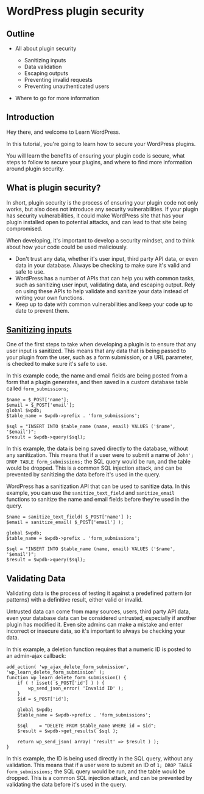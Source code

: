 # WordPress plugin security

## Outline

- All about plugin security
  -  Sanitizing inputs
  -  Data validation
  -  Escaping outputs
  -  Preventing invalid requests
  -  Preventing unauthenticated users

- Where to go for more information

## Introduction

Hey there, and welcome to Learn WordPress.

In this tutorial, you're going to learn how to secure your WordPress plugins.

You will learn the benefits of ensuring your plugin code is secure, what steps to follow to secure your plugins, and where to find more information around plugin security.

## What is plugin security?

In short, plugin security is the process of ensuring your plugin code not only works, but also does not introduce any security vulnerabilities. If your plugin has security vulnerabilities, it could make WordPress site that has your plugin installed open to potential attacks, and can lead to that site being compromised.

When developing, it's important to develop a security mindset, and to think about how your code could be used maliciously. 

- Don't trust any data, whether it's user input, third party API data, or even data in your database. Always be checking to make sure it's valid and safe to use.
- WordPress has a number of APIs that can help you with common tasks, such as sanitizing user input, validating data, and escaping output. Rely on using these APIs to help validate and sanitize your data instead of writing your own functions.
- Keep up to date with common vulnerabilities and keep your code up to date to prevent them.

## [Sanitizing inputs](https://developer.wordpress.org/apis/security/sanitizing/)

One of the first steps to take when developing a plugin is to ensure that any user input is sanitized. This means that any data that is being passed to your plugin from the user, such as a form submission, or a URL parameter, is checked to make sure it's safe to use.

In this example code, the name and email fields are being posted from a form that a plugin generates, and then saved in a custom database table called `form_submissions`;

```
$name = $_POST['name'];
$email = $_POST['email'];
global $wpdb;
$table_name = $wpdb->prefix . 'form_submissions';

$sql = "INSERT INTO $table_name (name, email) VALUES ('$name', '$email')";
$result = $wpdb->query($sql);
```

In this example, the data is being saved directly to the database, without any sanitization. This means that if a user were to submit a name of `John'; DROP TABLE form_submissions;` the SQL query would be run, and the table would be dropped. This is a common SQL injection attack, and can be prevented by sanitizing the data before it's used in the query.

WordPress has a sanitization API that can be used to sanitize data. In this example, you can use the `sanitize_text_field` and `sanitize_email` functions to sanitize the name and email fields before they're used in the query.

```
$name = sanitize_text_field( $_POST['name'] );
$email = sanitize_email( $_POST['email'] );

global $wpdb;
$table_name = $wpdb->prefix . 'form_submissions';

$sql = "INSERT INTO $table_name (name, email) VALUES ('$name', '$email')";
$result = $wpdb->query($sql);
```

## Validating Data

Validating data is the process of testing it against a predefined pattern (or patterns) with a definitive result, either valid or invalid.

Untrusted data can come from many sources, users, third party API data, even your database data can be considered untrusted, especially if another plugin has modified it. Even site admins can make a mistake and enter incorrect or insecure data, so it's important to always be checking your data.

In this example, a deletion function requires that a numeric ID is posted to an admin-ajax callback:

```
add_action( 'wp_ajax_delete_form_submission', 'wp_learn_delete_form_submission' );
function wp_learn_delete_form_submission() {
	if ( ! isset( $_POST['id'] ) ) {
		wp_send_json_error( 'Invalid ID' );
	}
	$id = $_POST['id'];

	global $wpdb;
	$table_name = $wpdb->prefix . 'form_submissions';

	$sql    = "DELETE FROM $table_name WHERE id = $id";
	$result = $wpdb->get_results( $sql );

	return wp_send_json( array( 'result' => $result ) );
}
```

In this example, the ID is being used directly in the SQL query, without any validation. This means that if a user were to submit an ID of `1; DROP TABLE form_submissions;` the SQL query would be run, and the table would be dropped. This is a common SQL injection attack, and can be prevented by validating the data before it's used in the query.